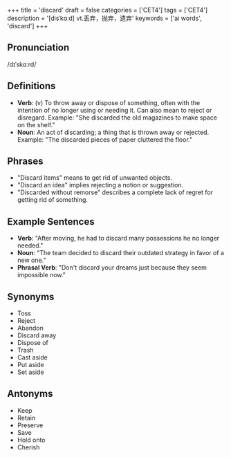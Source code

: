 +++
title = 'discard'
draft = false
categories = ['CET4']
tags = ['CET4']
description = '[disˈkɑːd] vt.丢弃，抛弃，遗弃'
keywords = ['ai words', 'discard']
+++

## Pronunciation
/dɪˈskɑːrd/

## Definitions
- **Verb**: (v) To throw away or dispose of something, often with the intention of no longer using or needing it. Can also mean to reject or disregard. Example: "She discarded the old magazines to make space on the shelf."
- **Noun**: An act of discarding; a thing that is thrown away or rejected. Example: "The discarded pieces of paper cluttered the floor."

## Phrases
- "Discard items" means to get rid of unwanted objects.
- "Discard an idea" implies rejecting a notion or suggestion.
- "Discarded without remorse" describes a complete lack of regret for getting rid of something.

## Example Sentences
- **Verb**: "After moving, he had to discard many possessions he no longer needed."
- **Noun**: "The team decided to discard their outdated strategy in favor of a new one."
- **Phrasal Verb**: "Don't discard your dreams just because they seem impossible now."

## Synonyms
- Toss
- Reject
- Abandon
- Discard away
- Dispose of
- Trash
- Cast aside
- Put aside
- Set aside

## Antonyms
- Keep
- Retain
- Preserve
- Save
- Hold onto
- Cherish
